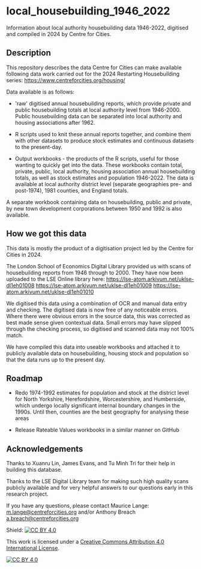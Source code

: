 # local_housebuilding_1946_2022
Information about local authority housebuilding data 1946-2022, digitised and compiled in 2024 by Centre for Cities.   

## Description 
This repository describes the data Centre for Cities can make available following data work carried out for the 2024 Restarting Housebuilding series: 
https://www.centreforcities.org/housing/ 

 Data available is as follows:
- 'raw' digitised annual housebuilding reports, which provide private and public housebuilding totals at local authority level from 1946-2000. Public housebuilding data can be separated into local authority and housing associations after 1962. 

- R scripts used to knit these annual reports together, and combine them with other datasets to produce stock estimates and continuous datasets to the present-day. 

- Output workbooks - the products of the R scripts, useful for those wanting to quickly get into the data.
These workbooks contain total, private, public, local authority, housing association annual housebuilding totals, as well as stock estimates and population 1946-2022. The data is available at local authority district level (separate geographies pre- and post-1974), 1981 counties, and England totals. 

A separate workbook containing data on housebuilding, public and private, by new town development corporations between 1950 and 1992 is also available. 

## How we got this data 
This data is mostly the product of a digitisation project led by the Centre for Cities in 2024. 

The London School of Economics Digital Library provided us with scans of housebuilding reports from 1946 through to 2000. They have now been uploaded to the LSE Online library here: 
https://lse-atom.arkivum.net/uklse-dl1eh01008 
https://lse-atom.arkivum.net/uklse-dl1eh01009
https://lse-atom.arkivum.net/uklse-dl1eh01010

We digitised this data using a combination of OCR and manual data entry and checking. The digitised data is now free of any noticeable errors. Where there were obvious errors in the source data, this was corrected as best made sense given contextual data. Small errors may have slipped through the checking process, so digitised and scanned data may not 100% match. 

We have compiled this data into useable workbooks and attached it to publicly available data on housebuilding, housing stock and population so that the data runs up to the present day.   

## Roadmap

- Redo 1974-1992 estimates for population and stock at the district level for North Yorkshire, Herefordshire, Worcestershire, and Humberside, which undergo locally significant internal boundary changes in the 1990s. Until then, counties are the best geography for analysing these areas

- Release Rateable Values workbooks in a similar manner on GitHub

## Acknowledgements

Thanks to Xuanru Lin, James Evans, and Tu Minh Tri for their help in building this database. 

Thanks to the LSE Digital Library team for making such high quality scans publicly available and for very helpful answers to our questions early in this research project.

If you have any questions, please contact Maurice Lange: m.lange@centreforcities.org and/or Anthony Breach a.breach@centreforcities.org

Shield: [![CC BY 4.0][cc-by-shield]][cc-by]

This work is licensed under a
[Creative Commons Attribution 4.0 International License][cc-by].

[![CC BY 4.0][cc-by-image]][cc-by]

[cc-by]: http://creativecommons.org/licenses/by/4.0/
[cc-by-image]: https://i.creativecommons.org/l/by/4.0/88x31.png
[cc-by-shield]: https://img.shields.io/badge/License-CC%20BY%204.0-lightgrey.svg
